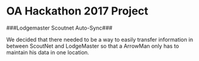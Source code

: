 OA Hackathon 2017 Project
======================
###Lodgemaster Scoutnet Auto-Sync###


We decided that there needed to be a way to easily transfer information in between ScoutNet and LodgeMaster so that a ArrowMan only has to maintain his data in one location.